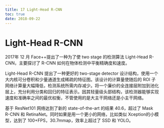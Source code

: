 ```yaml
---
title: 17 Light-Head R-CNN
toc: true
date: 2018-09-22
---
```

# Light-Head R-CNN

2017年 12 月 Face++提出了一种为了使 two stage 的检测算法 Light-Head R-CNN，主要探讨了 R-CNN 如何在物体检测中平衡精确度和速度。

Light-Head R-CNN 提出了一种更好的 two-stage detector 设计结构，使用一个大内核可分卷积和少量通道生成稀疏的特征图。该设计的计算量使随后的 ROI 子网络计算量大幅降低，检测系统所需内存减少。将一个廉价的全连接层附加到池化层上，充分利用分类和回归的特征表示。因其轻量级头部结构，该检测器能够实现速度和准确率之间的最优权衡，不管使用的是大主干网络还是小主干网络。

基于 ResNet101 网络达到了新的 state-of-the-art 的结果 40.6，超过了 Mask R-CNN 和 RetinaNet。同时如果是用一个更小的网络，比如类似 Xception的小模型，达到了 100+FPS，30.7mmap，效率上超过了 SSD 和 YOLO。
